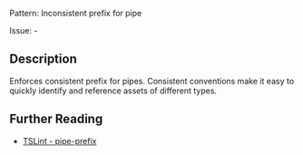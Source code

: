 Pattern: Inconsistent prefix for pipe

Issue: -

## Description

Enforces consistent prefix for pipes. Consistent conventions make it easy to quickly identify and reference assets of different types.

## Further Reading

* [TSLint - pipe-prefix](http://codelyzer.com/rules/pipe-prefix/)